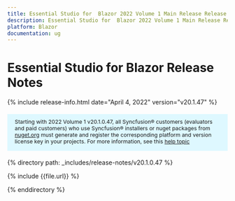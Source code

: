 ```yaml
---
title: Essential Studio for  Blazor 2022 Volume 1 Main Release Release Notes  
description: Essential Studio for  Blazor 2022 Volume 1 Main Release Release Notes  
platform: Blazor
documentation: ug
---
```


# Essential Studio for  Blazor  Release Notes  

{% include release-info.html date="April 4, 2022"  version="v20.1.47" %} 

<style>
#license {
    font-size: .88em!important;
margin-top: 1.5em;     margin-bottom: 1.5em;
    background-color: #def8ff;
    padding: 10px 17px 14px;
}
</style>


<div id="license">
Starting with 2022 Volume 1 v20.1.0.47, all Syncfusion&reg; customers (evaluators and paid customers) who use Syncfusion&reg; installers or nuget packages from <a href="https://www.nuget.org/packages?q=Syncfusion">nuget.org</a> must generate and register the corresponding platform and version license key in your projects.
For more information, see this <a href="https://help.syncfusion.com/common/essential-studio/licensing/overview">help topic</a>
</div>



{% directory path: _includes/release-notes/v20.1.0.47 %}

{% include {{file.url}} %}

{% enddirectory %}

